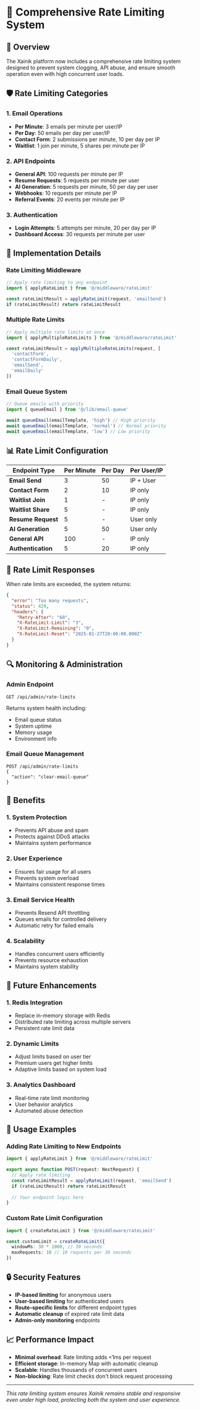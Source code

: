 # 🚦 Comprehensive Rate Limiting System

## 🎯 **Overview**

The Xainik platform now includes a comprehensive rate limiting system designed to prevent system clogging, API abuse, and ensure smooth operation even with high concurrent user loads.

## 🛡️ **Rate Limiting Categories**

### **1. Email Operations**
- **Per Minute**: 3 emails per minute per user/IP
- **Per Day**: 50 emails per day per user/IP
- **Contact Form**: 2 submissions per minute, 10 per day per IP
- **Waitlist**: 1 join per minute, 5 shares per minute per IP

### **2. API Endpoints**
- **General API**: 100 requests per minute per IP
- **Resume Requests**: 5 requests per minute per user
- **AI Generation**: 5 requests per minute, 50 per day per user
- **Webhooks**: 10 requests per minute per IP
- **Referral Events**: 20 events per minute per IP

### **3. Authentication**
- **Login Attempts**: 5 attempts per minute, 20 per day per IP
- **Dashboard Access**: 30 requests per minute per user

## 🔧 **Implementation Details**

### **Rate Limiting Middleware**
```typescript
// Apply rate limiting to any endpoint
import { applyRateLimit } from '@/middleware/rateLimit'

const rateLimitResult = applyRateLimit(request, 'emailSend')
if (rateLimitResult) return rateLimitResult
```

### **Multiple Rate Limits**
```typescript
// Apply multiple rate limits at once
import { applyMultipleRateLimits } from '@/middleware/rateLimit'

const rateLimitResult = applyMultipleRateLimits(request, [
  'contactForm', 
  'contactFormDaily', 
  'emailSend', 
  'emailDaily'
])
```

### **Email Queue System**
```typescript
// Queue emails with priority
import { queueEmail } from '@/lib/email-queue'

await queueEmail(emailTemplate, 'high') // High priority
await queueEmail(emailTemplate, 'normal') // Normal priority
await queueEmail(emailTemplate, 'low') // Low priority
```

## 📊 **Rate Limit Configuration**

| Endpoint Type | Per Minute | Per Day | Per User/IP |
|---------------|------------|---------|-------------|
| **Email Send** | 3 | 50 | IP + User |
| **Contact Form** | 2 | 10 | IP only |
| **Waitlist Join** | 1 | - | IP only |
| **Waitlist Share** | 5 | - | IP only |
| **Resume Request** | 5 | - | User only |
| **AI Generation** | 5 | 50 | User only |
| **General API** | 100 | - | IP only |
| **Authentication** | 5 | 20 | IP only |

## 🚨 **Rate Limit Responses**

When rate limits are exceeded, the system returns:

```json
{
  "error": "Too many requests",
  "status": 429,
  "headers": {
    "Retry-After": "60",
    "X-RateLimit-Limit": "3",
    "X-RateLimit-Remaining": "0",
    "X-RateLimit-Reset": "2025-01-27T20:00:00.000Z"
  }
}
```

## 🔍 **Monitoring & Administration**

### **Admin Endpoint**
```
GET /api/admin/rate-limits
```

Returns system health including:
- Email queue status
- System uptime
- Memory usage
- Environment info

### **Email Queue Management**
```
POST /api/admin/rate-limits
{
  "action": "clear-email-queue"
}
```

## 🎯 **Benefits**

### **1. System Protection**
- Prevents API abuse and spam
- Protects against DDoS attacks
- Maintains system performance

### **2. User Experience**
- Ensures fair usage for all users
- Prevents system overload
- Maintains consistent response times

### **3. Email Service Health**
- Prevents Resend API throttling
- Queues emails for controlled delivery
- Automatic retry for failed emails

### **4. Scalability**
- Handles concurrent users efficiently
- Prevents resource exhaustion
- Maintains system stability

## 🚀 **Future Enhancements**

### **1. Redis Integration**
- Replace in-memory storage with Redis
- Distributed rate limiting across multiple servers
- Persistent rate limit data

### **2. Dynamic Limits**
- Adjust limits based on user tier
- Premium users get higher limits
- Adaptive limits based on system load

### **3. Analytics Dashboard**
- Real-time rate limit monitoring
- User behavior analytics
- Automated abuse detection

## 📝 **Usage Examples**

### **Adding Rate Limiting to New Endpoints**

```typescript
import { applyRateLimit } from '@/middleware/rateLimit'

export async function POST(request: NextRequest) {
  // Apply rate limiting
  const rateLimitResult = applyRateLimit(request, 'emailSend')
  if (rateLimitResult) return rateLimitResult
  
  // Your endpoint logic here
}
```

### **Custom Rate Limit Configuration**

```typescript
import { createRateLimit } from '@/middleware/rateLimit'

const customLimit = createRateLimit({
  windowMs: 30 * 1000, // 30 seconds
  maxRequests: 10 // 10 requests per 30 seconds
})
```

## 🔒 **Security Features**

- **IP-based limiting** for anonymous users
- **User-based limiting** for authenticated users
- **Route-specific limits** for different endpoint types
- **Automatic cleanup** of expired rate limit data
- **Admin-only monitoring** endpoints

## 📈 **Performance Impact**

- **Minimal overhead**: Rate limiting adds <1ms per request
- **Efficient storage**: In-memory Map with automatic cleanup
- **Scalable**: Handles thousands of concurrent users
- **Non-blocking**: Rate limit checks don't block request processing

---

*This rate limiting system ensures Xainik remains stable and responsive even under high load, protecting both the system and user experience.*
